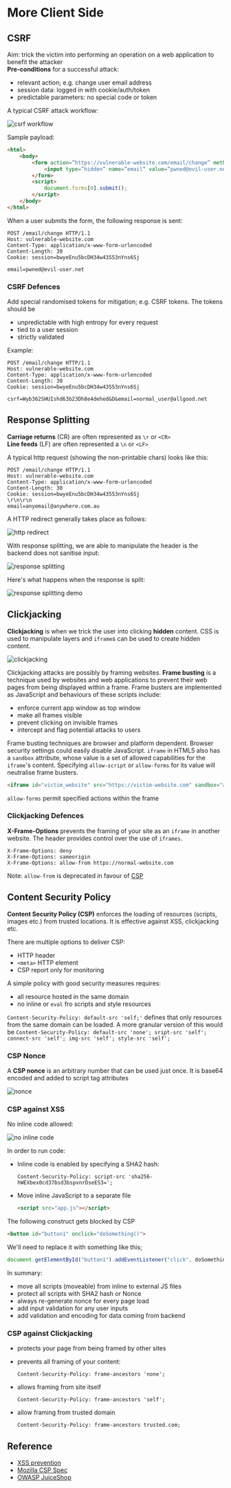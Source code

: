 # More Client Side

## CSRF

Aim: trick the victim into performing an operation on a web application to benefit the attacker  
**Pre-conditions** for a successful attack:

* relevant action; e.g. change user email address
* session data: logged in with cookie/auth/token
* predictable parameters: no special code or token

A typical CSRF attack workflow:

![csrf workflow](../imgs/04-2-5_csrf-workflow.png)

Sample payload:

``` html
<html>
    <body>
        <form action=”https://vulnerable-website.com/email/change” method=”POST”>
            <input type=”hidden” name=”email” value=”pwned@evil-user.net” />
        </form>
        <script>
            document.forms[0].submit();
        </script>
    </body>
</html>
```

When a user submits the form, the following response is sent:

``` http
POST /email/change HTTP/1.1
Host: vulnerable-website.com
Content-Type: application/x-www-form-urlencoded
Content-Length: 30
Cookie: session=bwyeEnu5bcDH34w43553nYns6Sj

email=pwned@evil-user.net
```

### CSRF Defences

Add special randomised tokens for mitigation; e.g. CSRF tokens. The tokens should be

* unpredictable with high entropy for every request
* tied to a user session
* strictly validated

Example:

``` http
POST /email/change HTTP/1.1
Host: vulnerable-website.com
Content-Type: application/x-www-form-urlencoded
Content-Length: 30
Cookie: session=bwyeEnu5bcDH34w43553nYns6Sj

csrf=Wyb362SHUIshd63b23Dh8e4dehed&D&email=normal_user@allgood.net
```

## Response Splitting

**Carriage returns** (CR) are often represented as `\r` or `<CR>`  
**Line feeds** (LF) are often represented a `\n` or `<LF>`

A typical http request (showing the non-printable chars) looks like this:

``` http
POST /email/change HTTP/1.1
Host: vulnerable-website.com
Content-Type: application/x-www-form-urlencoded
Content-Length: 30
Cookie: session=bwyeEnu5bcDH34w43553nYns6Sj
\r\n\r\n
email=anyemail@anywhere.com.au
```

A HTTP redirect generally takes place as follows:

![http redirect](../imgs/04-2-12_http-redirect.png)

With response splitting, we are able to manipulate the header is the backend does not sanitise input:

![response splitting](../imgs/04-2-13_response-splitting.png)

Here's what happens when the response is split:

![response splitting demo](../imgs/04-2-14_response-splitting-demo.png)

## Clickjacking

**Clickjacking** is when we trick the user into clicking **hidden** content. CSS is used to manipulate layers and `iframe`s can be used to create hidden content.

![clickjacking](../imgs/04-2-17_clickjacking.png)

Clickjacking attacks are possibly by framing websites. **Frame busting** is a technique used by websites and web applications to prevent their web pages from being displayed within a frame. Frame busters are implemented as JavaScript and behaviours of these scripts include:

* enforce current app window as top window
* make all frames visible
* prevent clicking on invisible frames
* intercept and flag potential attacks to users

Frame busting techniques are browser and platform dependent. Browser security settings could easily disable JavaScript. `iframe` in HTML5 also has a `sandbox` attribute, whose value is a set of allowed capabilities for the `iframe`'s content. Specifying `allow-script` or `allow-forms` for its value will neutralise frame busters.

``` html
<iframe id="victim_website" src="https://victim-website.com" sandbox="allow-forms"></iframe>
```

`allow-forms` permit specified actions within the frame

### Clickjacking Defences

**X-Frame-Options** prevents the framing of your site as an `iframe` in another website. The header provides control over the use of `iframes`.

``` http
X-Frame-Options: deny
X-Frame-Options: sameorigin
X-Frame-Options: allow-from https://normal-website.com
```

Note: `allow-from` is deprecated in favour of [CSP](#content-security-policy)

## Content Security Policy

**Content Security Policy (CSP)** enforces the loading of resources (scripts, images etc.) from trusted locations. It is effective against XSS, clickjacking etc.

There are multiple options to deliver CSP:

* HTTP header
* `<meta>` HTTP element
* CSP report only for monitoring

A simple policy with good security measures requires:

* all resource hosted in the same domain
* no inline or `eval` fro scripts and style resources

`Content-Security-Policy: default-src 'self;'` defines that only resources from the same domain can be loaded. A more granular version of this would be `Content-Security-Policy: default-src 'none'; sript-src 'self'; connect-src 'self'; img-src 'self'; style-src 'self';`

### CSP Nonce

A **CSP nonce** is an arbitrary number that can be used just once. It is base64 encoded and added to script tag attributes

![nonce](../imgs/04-2-24_nonce.png)

### CSP against XSS

No inline code allowed:

![no inline code](../imgs/04-2-25_no-inline.png)

In order to run code:

* Inline code is enabled by specifying a SHA2 hash:

    ``` http
    Content-Security-Policy: script-src 'sha256-hWEXbex0cd37bsd3bspvnrDseES3=';
    ```

* Move inline JavaScript to a separate file

    ``` html
    <script src="app.js"></script>
    ```

The following construct gets blocked by CSP

``` html
<button id="button1" onclick="doSomething()">
```

We'll need to replace it with something like this;

``` js
document.getElementById("button1").addEventListener("click", doSomething);
```

In summary:

* move all scripts (moveable) from inline to external JS files
* protect all scripts with SHA2 hash or Nonce
* always re-generate nonce for every page load
* add input validation for any user inputs
* add validation and encoding for data coming from backend

### CSP against Clickjacking

* protects your page from being framed by other sites
* prevents all framing of your content:

    ``` http
    Content-Security-Policy: frame-ancestors 'none';
    ```

* allows framing from site itself

    ``` http
    Content-Security-Policy: frame-ancestors 'self';
    ```

* allow framing from trusted domain

    ``` http
    Content-Security-Policy: frame-ancestors trusted.com;
    ```

## Reference

* [XSS prevention](https://owasp.org/www-project-cheat-sheets/cheatsheets/DOM_based_XSS_Prevention_Cheat_Sheet.html)
* [Mozilla CSP Spec](https://developer.mozilla.org/en-US/docs/Web/HTTP/CSP)
* [OWASP JuiceShop](https://github.com/bkimminich/juice-shop)
